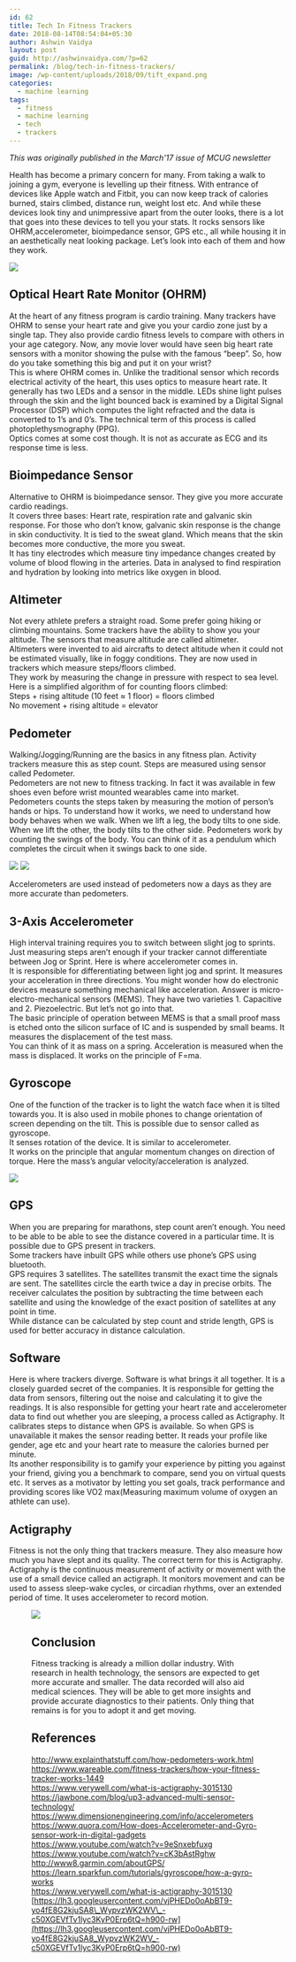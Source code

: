 ```yaml
---
id: 62
title: Tech In Fitness Trackers
date: 2018-08-14T08:54:04+05:30
author: Ashwin Vaidya
layout: post
guid: http://ashwinvaidya.com/?p=62
permalink: /blog/tech-in-fitness-trackers/
image: /wp-content/uploads/2018/09/tift_expand.png
categories:
  - machine learning
tags:
  - fitness
  - machine learning
  - tech
  - trackers
---
```

_This was originally published in the March'17 issue of MCUG newsletter_

Health has become a primary concern for many. From taking a walk to joining a gym, everyone is levelling up their fitness. With entrance of devices like Apple watch and Fitbit, you can now keep track of calories burned, stairs climbed, distance run, weight lost etc. And while these devices look tiny and unimpressive apart from the outer looks, there is a lot that goes into these devices to tell you your stats. It rocks sensors like OHRM,accelerometer, bioimpedance sensor, GPS etc., all while housing it in an aesthetically neat looking package. Let’s look into each of them and how they work.

![](/img/wp-content/uploads/2018/09/tift_expand.png)

## Optical Heart Rate Monitor (OHRM)

At the heart of any fitness program is cardio training. Many trackers have OHRM to sense your heart rate and give you your cardio zone just by a single tap. They also provide cardio fitness levels to compare with others in your age category. Now, any movie lover would have seen big heart rate sensors with a monitor showing the pulse with the famous “beep”. So, how do you take something this big and put it on your wrist?  
This is where OHRM comes in. Unlike the traditional sensor which records electrical activity of the heart, this uses optics to measure heart rate. It generally has two LEDs and a sensor in the middle. LEDs shine light pulses through the skin and the light bounced back is examined by a Digital Signal Processor (DSP) which computes the light refracted and the data is converted to 1’s and 0’s. The technical term of this process is called photoplethysmography (PPG).  
Optics comes at some cost though. It is not as accurate as ECG and its response time is less. 

## Bioimpedance Sensor

Alternative to OHRM is bioimpedance sensor. They give you more accurate cardio readings.  
It covers three bases: Heart rate, respiration rate and galvanic skin response. For those who don’t know, galvanic skin response is the change in skin conductivity. It is tied to the sweat gland. Which means that the skin becomes more conductive, the more you sweat.  
It has tiny electrodes which measure tiny impedance changes created by volume of blood flowing in the arteries. Data in analysed to find respiration and hydration by looking into metrics like oxygen in blood.

## Altimeter

Not every athlete prefers a straight road. Some prefer going hiking or climbing mountains. Some trackers have the ability to show you your altitude. The sensors that measure altitude are called altimeter.  
Altimeters were invented to aid aircrafts to detect altitude when it could not be estimated visually, like in foggy conditions. They are now used in trackers which measure steps/floors climbed.  
They work by measuring the change in pressure with respect to sea level.  
Here is a simplified algorithm of for counting floors climbed:  
Steps + rising altitude (10 feet ≈ 1 floor) = floors climbed  
No movement + rising altitude = elevator

## Pedometer

Walking/Jogging/Running are the basics in any fitness plan. Activity trackers measure this as step count. Steps are measured using sensor called Pedometer.  
Pedometers are not new to fitness tracking. In fact it was available in few shoes even before wrist mounted wearables came into market.  
Pedometers counts the steps taken by measuring the motion of person’s hands or hips. To understand how it works, we need to understand how body behaves when we walk. When we lift a leg, the body tilts to one side. When we lift the other, the body tilts to the other side. Pedometers work by counting the swings of the body. You can think of it as a pendulum which completes the circuit when it swings back to one side.

![](/img/wp-content/uploads/2018/09/tift_pedometer.png)
![](/img/wp-content/uploads/2018/09/tift_pedometerl.png)

Accelerometers are used instead of pedometers now a days as they are more accurate than pedometers.

## 3-Axis Accelerometer

High interval training requires you to switch between slight jog to sprints. Just measuring steps aren’t enough if your tracker cannot differentiate between Jog or Sprint. Here is where accelerometer comes in.  
It is responsible for differentiating between light jog and sprint. It measures your acceleration in three directions. You might wonder how do electronic devices measure something mechanical like acceleration. Answer is micro-electro-mechanical sensors (MEMS). They have two varieties 1. Capacitive and 2. Piezoelectric. But let’s not go into that.  
The basic principle of operation between MEMS is that a small proof mass is etched onto the silicon surface of IC and is suspended by small beams. It measures the displacement of the test mass.  
You can think of it as mass on a spring. Acceleration is measured when the mass is displaced. It works on the principle of F=ma.

## Gyroscope

One of the function of the tracker is to light the watch face when it is tilted towards you. It is also used in mobile phones to change orientation of screen depending on the tilt. This is possible due to sensor called as gyroscope.  
It senses rotation of the device. It is similar to accelerometer.  
It works on the principle that angular momentum changes on direction of torque. Here the mass’s angular velocity/acceleration is analyzed.

![](/img/wp-content/uploads/2018/09/tift_gyro.png)

## GPS

When you are preparing for marathons, step count aren’t enough. You need to be able to be able to see the distance covered in a particular time. It is possible due to GPS present in trackers.  
Some trackers have inbuilt GPS while others use phone’s GPS using bluetooth.  
GPS requires 3 satellites. The satellites transmit the exact time the signals are sent. The satellites circle the earth twice a day in precise orbits. The receiver calculates the position by subtracting the time between each satellite and using the knowledge of the exact position of satellites at any point in time.  
While distance can be calculated by step count and stride length, GPS is used for better accuracy in distance calculation.

## Software

Here is where trackers diverge. Software is what brings it all together. It is a closely guarded secret of the companies. It is responsible for getting the data from sensors, filtering out the noise and calculating it to give the readings. It is also responsible for getting your heart rate and accelerometer data to find out whether you are sleeping, a process called as Actigraphy. It calibrates steps to distance when GPS is available. So when GPS is unavailable it makes the sensor reading better. It reads your profile like gender, age etc and your heart rate to measure the calories burned per minute.  
Its another responsibility is to gamify your experience by pitting you against your friend, giving you a benchmark to compare, send you on virtual quests etc. It serves as a motivator by letting you set goals, track performance and providing scores like VO2 max(Measuring maximum volume of oxygen an athlete can use).

## Actigraphy

Fitness is not the only thing that trackers measure. They also measure how much you have slept and its quality. The correct term for this is Actigraphy.  
Actigraphy is the continuous measurement of activity or movement with the use of a small device called an actigraph. It monitors movement and can be used to assess sleep-wake cycles, or circadian rhythms, over an extended period of time. It uses accelerometer to record motion.<figure class="wp-block-image">

![](/img/wp-content/uploads/2018/09/tift_fitbitapp.png)

## Conclusion

Fitness tracking is already a million dollar industry. With research in health technology, the sensors are expected to get more accurate and smaller. The data recorded will also aid medical sciences. They will be able to get more insights and provide accurate diagnostics to their patients. Only thing that remains is for you to adopt it and get moving.

## References

<http://www.explainthatstuff.com/how-pedometers-work.html>  
<https://www.wareable.com/fitness-trackers/how-your-fitness-tracker-works-1449>  
<https://www.verywell.com/what-is-actigraphy-3015130>  
<https://jawbone.com/blog/up3-advanced-multi-sensor-technology/>  
<https://www.dimensionengineering.com/info/accelerometers>  
<https://www.quora.com/How-does-Accelerometer-and-Gyro-sensor-work-in-digital-gadgets>  
<https://www.youtube.com/watch?v=9eSnxebfuxg>  
<https://www.youtube.com/watch?v=cK3bAstRghw>  
<http://www8.garmin.com/aboutGPS/>  
<https://learn.sparkfun.com/tutorials/gyroscope/how-a-gyro-works>  
<https://www.verywell.com/what-is-actigraphy-3015130>  
[https://lh3.googleusercontent.com/vjPHEDo0oAbBT9-yo4fE8G2kjuSA8\_WypvzWK2WV\_-c50XGEVfTv1lyc3KyP0Erp6tQ=h900-rw](https://lh3.googleusercontent.com/vjPHEDo0oAbBT9-yo4fE8G2kjuSA8_WypvzWK2WV_-c50XGEVfTv1lyc3KyP0Erp6tQ=h900-rw)